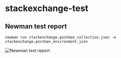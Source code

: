 # stackexchange-test

## Newman test report
`newman run stackexchange.postman_collection.json -e stackexchange.postman_environment.json`

![Newman test report](https://user-images.githubusercontent.com/42702159/46557416-1250fc80-c8ea-11e8-9910-8030a0749a59.png)

